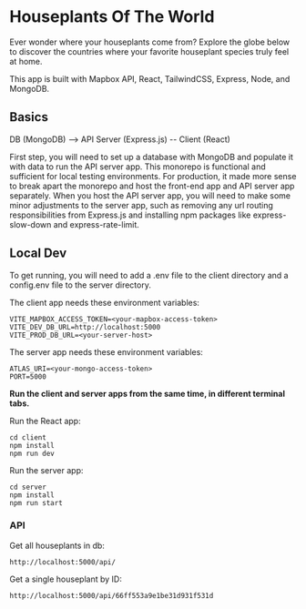 # Houseplants Of The World

Ever wonder where your houseplants come from?
Explore the globe below to discover the countries where your favorite houseplant species
truly feel at home.

This app is built with Mapbox API, React, TailwindCSS, Express, Node, and MongoDB.

## Basics

DB (MongoDB) --> API Server (Express.js) -- Client (React)

First step, you will need to set up a database with MongoDB and populate it with data to run the API server app. This monorepo is functional and sufficient for local testing environments. For production, it made more sense to break apart the monorepo and host the front-end app and API server app separately. When you host the API server app, you will need to make some minor adjustments to the server app, such as removing any url routing responsibilities from Express.js and installing npm packages like express-slow-down and express-rate-limit.

## Local Dev

To get running, you will need to add a .env file to the client directory and a config.env file to the server directory.

The client app needs these environment variables:

```
VITE_MAPBOX_ACCESS_TOKEN=<your-mapbox-access-token>
VITE_DEV_DB_URL=http://localhost:5000
VITE_PROD_DB_URL=<your-server-host>
```

The server app needs these environment variables:

```
ATLAS_URI=<your-mongo-access-token>
PORT=5000
```

**Run the client and server apps from the same time, in different terminal tabs.**

Run the React app:

```
cd client
npm install
npm run dev
```

Run the server app:

```
cd server
npm install
npm run start
```

### API

Get all houseplants in db:

```
http://localhost:5000/api/
```

Get a single houseplant by ID:

```
http://localhost:5000/api/66ff553a9e1be31d931f531d
```
